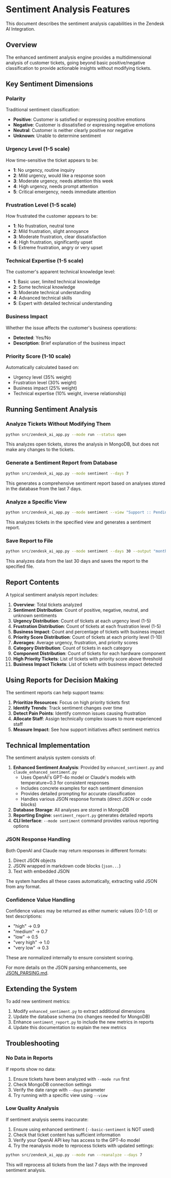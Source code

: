 # Sentiment Analysis Features

This document describes the sentiment analysis capabilities in the Zendesk AI Integration.

## Overview

The enhanced sentiment analysis engine provides a multidimensional analysis of customer tickets, going beyond basic positive/negative classification to provide actionable insights without modifying tickets.

## Key Sentiment Dimensions

### Polarity
Traditional sentiment classification:
- **Positive**: Customer is satisfied or expressing positive emotions
- **Negative**: Customer is dissatisfied or expressing negative emotions
- **Neutral**: Customer is neither clearly positive nor negative
- **Unknown**: Unable to determine sentiment

### Urgency Level (1-5 scale)
How time-sensitive the ticket appears to be:
- **1**: No urgency, routine inquiry
- **2**: Mild urgency, would like a response soon
- **3**: Moderate urgency, needs attention this week
- **4**: High urgency, needs prompt attention
- **5**: Critical emergency, needs immediate attention

### Frustration Level (1-5 scale)
How frustrated the customer appears to be:
- **1**: No frustration, neutral tone
- **2**: Mild frustration, slight annoyance
- **3**: Moderate frustration, clear dissatisfaction
- **4**: High frustration, significantly upset
- **5**: Extreme frustration, angry or very upset

### Technical Expertise (1-5 scale)
The customer's apparent technical knowledge level:
- **1**: Basic user, limited technical knowledge
- **2**: Some technical knowledge
- **3**: Moderate technical understanding
- **4**: Advanced technical skills
- **5**: Expert with detailed technical understanding

### Business Impact
Whether the issue affects the customer's business operations:
- **Detected**: Yes/No
- **Description**: Brief explanation of the business impact

### Priority Score (1-10 scale)
Automatically calculated based on:
- Urgency level (35% weight)
- Frustration level (30% weight)
- Business impact (25% weight)
- Technical expertise (10% weight, inverse relationship)

## Running Sentiment Analysis

### Analyze Tickets Without Modifying Them

```bash
python src/zendesk_ai_app.py --mode run --status open
```

This analyzes open tickets, stores the analysis in MongoDB, but does not make any changes to the tickets.

### Generate a Sentiment Report from Database

```bash
python src/zendesk_ai_app.py --mode sentiment --days 7
```

This generates a comprehensive sentiment report based on analyses stored in the database from the last 7 days.

### Analyze a Specific View

```bash
python src/zendesk_ai_app.py --mode sentiment --view "Support :: Pending Support"
```

This analyzes tickets in the specified view and generates a sentiment report.

### Save Report to File

```bash
python src/zendesk_ai_app.py --mode sentiment --days 30 --output "monthly_sentiment.txt"
```

This analyzes data from the last 30 days and saves the report to the specified file.

## Report Contents

A typical sentiment analysis report includes:

1. **Overview**: Total tickets analyzed
2. **Sentiment Distribution**: Count of positive, negative, neutral, and unknown sentiments
3. **Urgency Distribution**: Count of tickets at each urgency level (1-5)
4. **Frustration Distribution**: Count of tickets at each frustration level (1-5)
5. **Business Impact**: Count and percentage of tickets with business impact
6. **Priority Score Distribution**: Count of tickets at each priority level (1-10)
7. **Averages**: Average urgency, frustration, and priority scores
8. **Category Distribution**: Count of tickets in each category
9. **Component Distribution**: Count of tickets for each hardware component
10. **High Priority Tickets**: List of tickets with priority score above threshold
11. **Business Impact Tickets**: List of tickets with business impact detected

## Using Reports for Decision Making

The sentiment reports can help support teams:

1. **Prioritize Resources**: Focus on high priority tickets first
2. **Identify Trends**: Track sentiment changes over time
3. **Detect Pain Points**: Identify common issues causing frustration
4. **Allocate Staff**: Assign technically complex issues to more experienced staff
5. **Measure Impact**: See how support initiatives affect sentiment metrics

## Technical Implementation

The sentiment analysis system consists of:

1. **Enhanced Sentiment Analysis**: Provided by `enhanced_sentiment.py` and `claude_enhanced_sentiment.py`
   - Uses OpenAI's GPT-4o model or Claude's models with temperature=0.3 for consistent responses
   - Includes concrete examples for each sentiment dimension
   - Provides detailed prompting for accurate classification
   - Handles various JSON response formats (direct JSON or code blocks)
2. **Database Storage**: All analyses are stored in MongoDB
3. **Reporting Engine**: `sentiment_report.py` generates detailed reports
4. **CLI Interface**: `--mode sentiment` command provides various reporting options

### JSON Response Handling

Both OpenAI and Claude may return responses in different formats:

1. Direct JSON objects
2. JSON wrapped in markdown code blocks (```json...```)
3. Text with embedded JSON

The system handles all these cases automatically, extracting valid JSON from any format.

### Confidence Value Handling

Confidence values may be returned as either numeric values (0.0-1.0) or text descriptions:

- "high" → 0.9
- "medium" → 0.7
- "low" → 0.5
- "very high" → 1.0
- "very low" → 0.3

These are normalized internally to ensure consistent scoring.

For more details on the JSON parsing enhancements, see [JSON_PARSING.md](JSON_PARSING.md).

## Extending the System

To add new sentiment metrics:

1. Modify `enhanced_sentiment.py` to extract additional dimensions
2. Update the database schema (no changes needed for MongoDB)
3. Enhance `sentiment_report.py` to include the new metrics in reports
4. Update this documentation to explain the new metrics

## Troubleshooting

### No Data in Reports

If reports show no data:
1. Ensure tickets have been analyzed with `--mode run` first
2. Check MongoDB connection settings
3. Verify the date range with `--days` parameter
4. Try running with a specific view using `--view`

### Low Quality Analysis

If sentiment analysis seems inaccurate:
1. Ensure using enhanced sentiment (`--basic-sentiment` is NOT used)
2. Check that ticket content has sufficient information
3. Verify your OpenAI API key has access to the GPT-4o model
4. Try the reanalysis mode to reprocess tickets with updated settings:

```bash
python src/zendesk_ai_app.py --mode run --reanalyze --days 7
```

This will reprocess all tickets from the last 7 days with the improved sentiment analysis.
